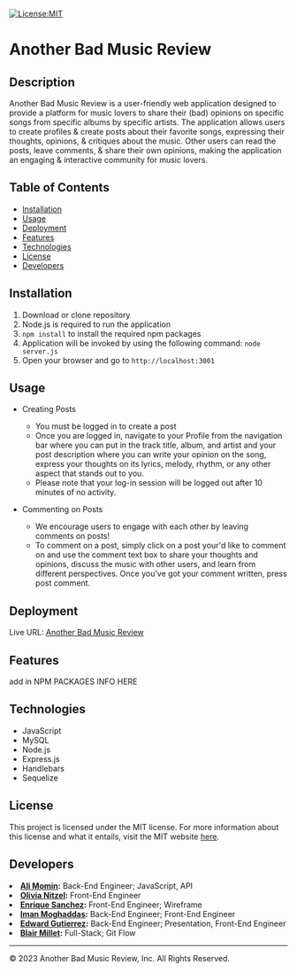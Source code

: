 [![License:MIT](https://img.shields.io/badge/License-MIT-yellow.svg)](https://opensource.org/licenses/MIT)

# Another Bad Music Review

## Description

Another Bad Music Review is a user-friendly web application designed to provide a platform for music lovers to share their (bad) opinions on specific songs from specific albums by specific artists. The application allows users to create profiles & create posts about their favorite songs, expressing their thoughts, opinions, & critiques about the music. Other users can read the posts, leave comments, & share their own opinions, making the application an engaging & interactive community for music lovers.


## Table of Contents

- [Installation](#installation)
- [Usage](#usage)
- [Deployment](#deployment)
- [Features](#features)
- [Technologies](#technologies)
- [License](#license)
- [Developers](#developers)

## Installation

1. Download or clone repository
2. Node.js is required to run the application
3. `npm install` to install the required npm packages
4. Application will be invoked by using the following command: `node server.js`
5. Open your browser and go to `http://localhost:3001`

## Usage
* Creating Posts
  * You must be logged in to create a post
  * Once you are logged in, navigate to your Profile from the navigation bar where you can put in the track title, album, and artist and your post description where you can write your opinion on the song, express your thoughts on its lyrics, melody, rhythm, or any other aspect that stands out to you.
  * Please note that your log-in session will be logged out after 10 minutes of no activity.

* Commenting on Posts
  * We encourage users to engage with each other by leaving comments on posts! 
  * To comment on a post, simply click on a post your'd like to comment on and use the comment text box to share your thoughts and opinions, discuss the music with other users, and learn from different perspectives. Once you've got your comment written, press post comment.

## Deployment
Live URL: <a href="https://another-bad-music-review.herokuapp.com/">Another Bad Music Review</a>

## Features
add in NPM PACKAGES INFO HERE


## Technologies
* JavaScript
* MySQL
* Node.js
* Express.js
* Handlebars
* Sequelize


## License
This project is licensed under the MIT license. For more information about this license and what it entails, visit the MIT website <a href="https://opensource.org/licenses/MIT">here</a>.



## Developers

<li><strong><a href="https://github.com/alimomin7861" target="__blank">Ali Momin</a>:</strong> Back-End Engineer; JavaScript, API</li>

<li><strong><a href="https://github.com/olivianit" target="__blank">Olivia Nitzel</a>:</strong> Front-End Engineer</li>

<li><strong><a href="https://github.com/esanchez8k" target="__blank">Enrique Sanchez</a>:</strong> Front-End Engineer; Wireframe </li>

<li><strong><a href="https://github.com/imanmogh" target="__blank">Iman Moghaddas</a>:</strong> Back-End Engineer; Front-End Engineer </li>

<li><strong><a href="https://github.com/eddieg00 " target="__blank">Edward Gutierrez</a>:</strong> Back-End Engineer; Presentation, Front-End Engineer</li>

<li><strong><a href="https://github.com/blairrrrwho" target="__blank">Blair Millet</a>:</strong> Full-Stack; Git Flow</li>









- - -  
© 2023 Another Bad Music Review, Inc. All Rights Reserved.